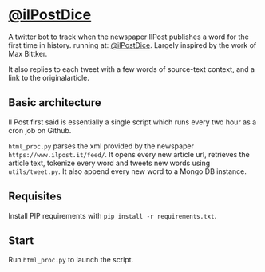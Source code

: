 # [@ilPostDice](https://twitter.com/ilpostdice)

A twitter bot to track when the newspaper IlPost publishes a word for the first time in history. running at: [@ilPostDice](https://twitter.com/ilpostdice). Largely inspired by the work of Max Bittker.

It also replies to each tweet with a few words of source-text context, and a link to the originalarticle.

Basic architecture
----------

Il Post first said is essentially a single script which runs every two hour as a cron job on Github.

`html_proc.py` parses the xml provided by the newspaper `https://www.ilpost.it/feed/`. It opens every new article url, retrieves the article text, tokenize every word and tweets new words using `utils/tweet.py`. It also append every new word to a Mongo DB instance.


Requisites
----------

Install PIP requirements with `pip install -r requirements.txt`.

Start
-----

Run `html_proc.py` to launch the script.
